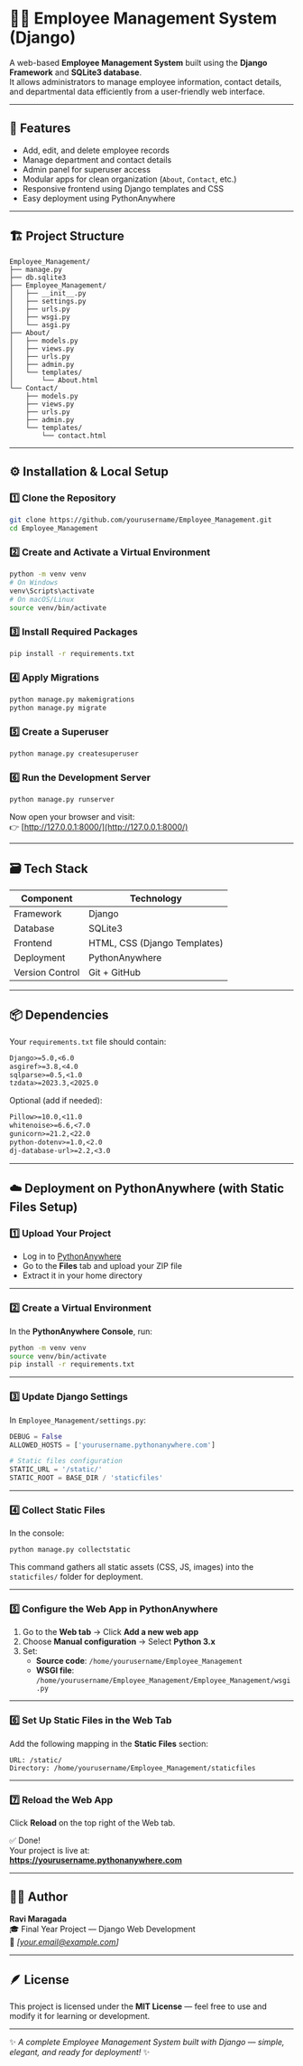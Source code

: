 # 🧑‍💼 Employee Management System (Django)

A web-based **Employee Management System** built using the **Django Framework** and **SQLite3 database**.  
It allows administrators to manage employee information, contact details, and departmental data efficiently from a user-friendly web interface.

---

## 🚀 Features

- Add, edit, and delete employee records  
- Manage department and contact details  
- Admin panel for superuser access  
- Modular apps for clean organization (`About`, `Contact`, etc.)  
- Responsive frontend using Django templates and CSS  
- Easy deployment using PythonAnywhere  

---

## 🏗️ Project Structure

```
Employee_Management/
├── manage.py
├── db.sqlite3
├── Employee_Management/
│   ├── __init__.py
│   ├── settings.py
│   ├── urls.py
│   ├── wsgi.py
│   └── asgi.py
├── About/
│   ├── models.py
│   ├── views.py
│   ├── urls.py
│   ├── admin.py
│   └── templates/
│       └── About.html
└── Contact/
    ├── models.py
    ├── views.py
    ├── urls.py
    ├── admin.py
    └── templates/
        └── contact.html
```

---

## ⚙️ Installation & Local Setup

### 1️⃣ Clone the Repository
```bash
git clone https://github.com/yourusername/Employee_Management.git
cd Employee_Management
```

### 2️⃣ Create and Activate a Virtual Environment
```bash
python -m venv venv
# On Windows
venv\Scripts\activate
# On macOS/Linux
source venv/bin/activate
```

### 3️⃣ Install Required Packages
```bash
pip install -r requirements.txt
```

### 4️⃣ Apply Migrations
```bash
python manage.py makemigrations
python manage.py migrate
```

### 5️⃣ Create a Superuser
```bash
python manage.py createsuperuser
```

### 6️⃣ Run the Development Server
```bash
python manage.py runserver
```

Now open your browser and visit:  
👉 [http://127.0.0.1:8000/](http://127.0.0.1:8000/)

---

## 🗃️ Tech Stack

| Component | Technology |
|------------|-------------|
| Framework | Django |
| Database | SQLite3 |
| Frontend | HTML, CSS (Django Templates) |
| Deployment | PythonAnywhere |
| Version Control | Git + GitHub |

---

## 📦 Dependencies

Your `requirements.txt` file should contain:

```txt
Django>=5.0,<6.0
asgiref>=3.8,<4.0
sqlparse>=0.5,<1.0
tzdata>=2023.3,<2025.0
```

Optional (add if needed):
```txt
Pillow>=10.0,<11.0
whitenoise>=6.6,<7.0
gunicorn>=21.2,<22.0
python-dotenv>=1.0,<2.0
dj-database-url>=2.2,<3.0
```

---

## ☁️ Deployment on PythonAnywhere (with Static Files Setup)

### 1️⃣ Upload Your Project
- Log in to [PythonAnywhere](https://www.pythonanywhere.com)  
- Go to the **Files** tab and upload your ZIP file  
- Extract it in your home directory  

---

### 2️⃣ Create a Virtual Environment
In the **PythonAnywhere Console**, run:
```bash
python -m venv venv
source venv/bin/activate
pip install -r requirements.txt
```

---

### 3️⃣ Update Django Settings
In `Employee_Management/settings.py`:
```python
DEBUG = False
ALLOWED_HOSTS = ['yourusername.pythonanywhere.com']

# Static files configuration
STATIC_URL = '/static/'
STATIC_ROOT = BASE_DIR / 'staticfiles'
```

---

### 4️⃣ Collect Static Files
In the console:
```bash
python manage.py collectstatic
```
This command gathers all static assets (CSS, JS, images) into the `staticfiles/` folder for deployment.

---

### 5️⃣ Configure the Web App in PythonAnywhere
1. Go to the **Web tab** → Click **Add a new web app**  
2. Choose **Manual configuration** → Select **Python 3.x**  
3. Set:
   - **Source code**: `/home/yourusername/Employee_Management`
   - **WSGI file**: `/home/yourusername/Employee_Management/Employee_Management/wsgi.py`

---

### 6️⃣ Set Up Static Files in the Web Tab
Add the following mapping in the **Static Files** section:
```
URL: /static/  
Directory: /home/yourusername/Employee_Management/staticfiles
```

---

### 7️⃣ Reload the Web App
Click **Reload** on the top right of the Web tab.

✅ Done!  
Your project is live at:  
**https://yourusername.pythonanywhere.com**

---

## 🧑‍💻 Author

**Ravi Maragada**  
🎓 Final Year Project — Django Web Development  
📧 *[your.email@example.com]*  

---

## 🪶 License

This project is licensed under the **MIT License** — feel free to use and modify it for learning or development.

---

✨ *A complete Employee Management System built with Django — simple, elegant, and ready for deployment!* ✨
